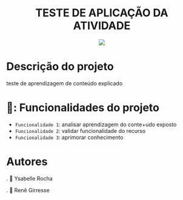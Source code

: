<h1 align="center"> TESTE DE APLICAÇÃO DA ATIVIDADE </h1>


<p align="center">
<img loading="lazy" src="http://img.shields.io/static/v1?label=STATUS&message=EM%20DESENVOLVIMENTO&color=GREEN&style=for-the-badge"/>
</p>

# Descrição do projeto
teste de aprendizagem de conteúdo explicado

# 🎯: Funcionalidades do projeto

- `Funcionalidade 1`: analisar aprendizagem do conte+udo exposto
- `Funcionalidade 2`: validar funcionalidade do recurso
- `Funcionalidade 3`: aprimorar conhecimento

# Autores

. 🚀 Ysabelle Rocha

. 🚀 Renê Girresse
